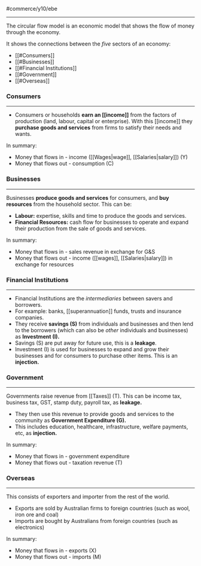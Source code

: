 #commerce/y10/ebe 

---

The circular flow model is an economic model that shows the flow of money through the economy.

It shows the connections between the *five* sectors of an economy:
- [[#Consumers]]
- [[#Businesses]]
- [[#Financial Institutions]]
- [[#Government]]
- [[#Overseas]]

### Consumers
---
- Consumers or households **earn an [[income]]** from the factors of production (land, labour, capital or enterprise). With this [[income]] they **purchase goods and services** from firms to satisfy their needs and wants.

In summary:
- Money that flows in - income ([[Wages|wage]], [[Salaries|salary]]) (Y)
- Money that flows out - consumption (C)

### Businesses
---
Businesses **produce goods and services** for consumers, and **buy resources** from the household sector. This can be:
- **Labour:** expertise, skills and time to produce the goods and services.
- **Financial Resources:** cash flow for businesses to operate and expand their production from the sale of goods and services.

In summary:
- Money that flows in - sales revenue in exchange for G&S
- Money that flows out - income ([[wages]], [[Salaries|salary]]) in exchange for resources


### Financial Institutions
---
- Financial Institutions are the *intermediaries* between savers and borrowers.
- For example: banks, [[superannuation]] funds, trusts and insurance companies.
- They receive **savings (S)** from individuals and businesses and then lend to the borrowers (which can also be *other* individuals and businesses) as **Investment (I).**
- Savings (S) are put away for future use, this is a **leakage**.
- Investment (I) is used for businesses to expand and grow their businesses and for consumers to purchase other items. This is an **injection.**

### Government
---
Governments raise revenue from [[Taxes]] (T). This can be income tax, business tax, GST, stamp duty, payroll tax, as **leakage.**

- They then use this revenue to provide goods and services to the community as **Government Expenditure (G).** 
- This includes education, healthcare, infrastructure, welfare payments, etc, as **injection.**

In summary:
- Money that flows in - government expenditure
- Money that flows out - taxation revenue (T)

### Overseas
---
This consists of exporters and importer from the rest of the world.

- Exports are sold by Australian firms to foreign countries (such as wool, iron ore and coal)
- Imports are bought by Australians from foreign countries (such as electronics)

In summary:
- Money that flows in - exports (X)
- Money that flows out - imports (M)